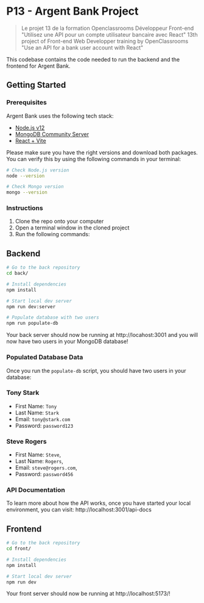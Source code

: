 # P13 - Argent Bank Project

> Le projet 13 de la formation Openclassrooms Développeur Front-end "Utilisez une API pour un compte utilisateur bancaire avec React"
> 13th project of Front-end Web Developper training by OpenClassrooms "Use an API for a bank user account with React"

This codebase contains the code needed to run the backend and the frontend for Argent Bank.

## Getting Started

### Prerequisites

Argent Bank uses the following tech stack:

- [Node.js v12](https://nodejs.org/en/)
- [MongoDB Community Server](https://www.mongodb.com/try/download/community)
- [React + Vite](https://github.com/vitejs/vite-plugin-react/blob/main/packages/plugin-react/README.md)

Please make sure you have the right versions and download both packages. You can verify this by using the following commands in your terminal:

```bash
# Check Node.js version
node --version

# Check Mongo version
mongo --version
```

### Instructions

1. Clone the repo onto your computer
2. Open a terminal window in the cloned project
3. Run the following commands:

## Backend

```bash
# Go to the back repository
cd back/

# Install dependencies
npm install

# Start local dev server
npm run dev:server

# Populate database with two users
npm run populate-db
```

Your back server should now be running at http://locahost:3001 and you will now have two users in your MongoDB database!

### Populated Database Data

Once you run the `populate-db` script, you should have two users in your database:

### Tony Stark

- First Name: `Tony`
- Last Name: `Stark`
- Email: `tony@stark.com`
- Password: `password123`

### Steve Rogers

- First Name: `Steve`,
- Last Name: `Rogers`,
- Email: `steve@rogers.com`,
- Password: `password456`

### API Documentation

To learn more about how the API works, once you have started your local environment, you can visit: http://localhost:3001/api-docs

## Frontend

```bash
# Go to the back repository
cd front/

# Install dependencies
npm install

# Start local dev server
npm run dev
```

Your front server should now be running at http://localhost:5173/!
